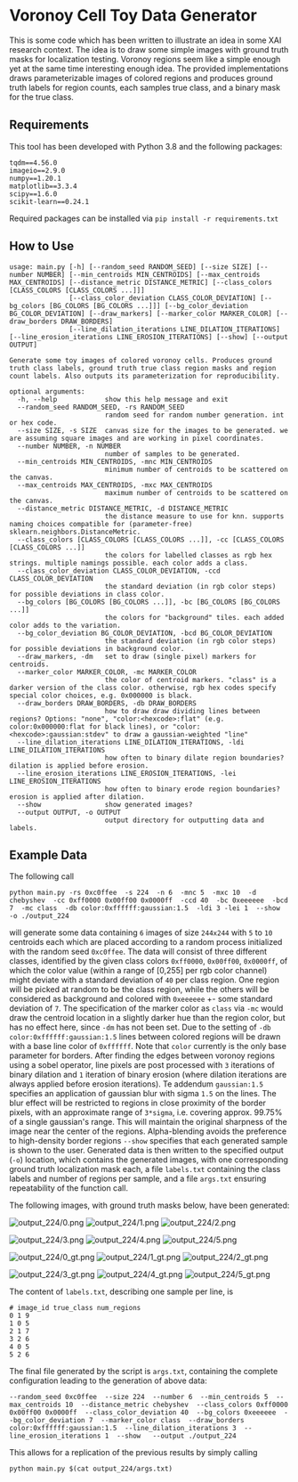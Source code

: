 # Voronoy Cell Toy Data Generator
This is some code which has been written to illustrate an idea in some XAI research context.
The idea is to draw some simple images with ground truth masks for localization testing.
Voronoy regions seem like a simple enough yet at the same time interesting enough idea.
The provided implementations draws parameterizable images of colored regions and produces ground truth labels for region counts, each samples true class, and a binary mask for the true class.

## Requirements
This tool has been developed with Python 3.8 and the following packages:
```
tqdm==4.56.0
imageio==2.9.0
numpy==1.20.1
matplotlib==3.3.4
scipy==1.6.0
scikit-learn==0.24.1
```
Required packages can be installed via `pip install -r requirements.txt`

## How to Use
```
usage: main.py [-h] [--random_seed RANDOM_SEED] [--size SIZE] [--number NUMBER] [--min_centroids MIN_CENTROIDS] [--max_centroids MAX_CENTROIDS] [--distance_metric DISTANCE_METRIC] [--class_colors [CLASS_COLORS [CLASS_COLORS ...]]]
               [--class_color_deviation CLASS_COLOR_DEVIATION] [--bg_colors [BG_COLORS [BG_COLORS ...]]] [--bg_color_deviation BG_COLOR_DEVIATION] [--draw_markers] [--marker_color MARKER_COLOR] [--draw_borders DRAW_BORDERS]
               [--line_dilation_iterations LINE_DILATION_ITERATIONS] [--line_erosion_iterations LINE_EROSION_ITERATIONS] [--show] [--output OUTPUT]

Generate some toy images of colored voronoy cells. Produces ground truth class labels, ground truth true class region masks and region count labels. Also outputs its parameterization for reproducibility.

optional arguments:
  -h, --help            show this help message and exit
  --random_seed RANDOM_SEED, -rs RANDOM_SEED
                        random seed for random number generation. int or hex code.
  --size SIZE, -s SIZE  canvas size for the images to be generated. we are assuming square images and are working in pixel coordinates.
  --number NUMBER, -n NUMBER
                        number of samples to be generated.
  --min_centroids MIN_CENTROIDS, -mnc MIN_CENTROIDS
                        minimum number of centroids to be scattered on the canvas.
  --max_centroids MAX_CENTROIDS, -mxc MAX_CENTROIDS
                        maximum number of centroids to be scattered on the canvas.
  --distance_metric DISTANCE_METRIC, -d DISTANCE_METRIC
                        the distance measure to use for knn. supports naming choices compatible for (parameter-free) sklearn.neighbors.DistanceMetric.
  --class_colors [CLASS_COLORS [CLASS_COLORS ...]], -cc [CLASS_COLORS [CLASS_COLORS ...]]
                        the colors for labelled classes as rgb hex strings. multiple namings possible. each color adds a class.
  --class_color_deviation CLASS_COLOR_DEVIATION, -ccd CLASS_COLOR_DEVIATION
                        the standard deviation (in rgb color steps) for possible deviations in class color.
  --bg_colors [BG_COLORS [BG_COLORS ...]], -bc [BG_COLORS [BG_COLORS ...]]
                        the colors for "background" tiles. each added color adds to the variation.
  --bg_color_deviation BG_COLOR_DEVIATION, -bcd BG_COLOR_DEVIATION
                        the standard deviation (in rgb color steps) for possible deviations in background color.
  --draw_markers, -dm   set to draw (single pixel) markers for centroids.
  --marker_color MARKER_COLOR, -mc MARKER_COLOR
                        the color of centroid markers. "class" is a darker version of the class color. otherwise, rgb hex codes specify special color choices, e.g. 0x000000 is black.
  --draw_borders DRAW_BORDERS, -db DRAW_BORDERS
                        how to draw draw dividing lines between regions? Options: "none", "color:<hexcode>:flat" (e.g. color:0x000000:flat for black lines), or "color:<hexcode>:gaussian:stdev" to draw a gaussian-weighted "line"
  --line_dilation_iterations LINE_DILATION_ITERATIONS, -ldi LINE_DILATION_ITERATIONS
                        how often to binary dilate region boundaries? dilation is applied before erosion.
  --line_erosion_iterations LINE_EROSION_ITERATIONS, -lei LINE_EROSION_ITERATIONS
                        how often to binary erode region boundaries? erosion is applied after dilation.
  --show                show generated images?
  --output OUTPUT, -o OUTPUT
                        output directory for outputting data and labels.
```

## Example Data
The following call
```
python main.py -rs 0xc0ffee  -s 224  -n 6  -mnc 5  -mxc 10  -d chebyshev  -cc 0xff0000 0x00ff00 0x0000ff  -ccd 40  -bc 0xeeeeee  -bcd 7  -mc class  -db color:0xffffff:gaussian:1.5  -ldi 3 -lei 1  --show  -o ./output_224
```
will generate some data containing `6` images of size `244x244` with `5` to `10` centroids each which are placed according to a random process initialized with the random seed `0xc0ffee`.
The data will consist of three different classes, identified by the given class colors `0xff0000`, `0x00ff00`, `0x0000ff`, of which the color value (within a range of [0,255] per rgb color channel) might deviate with a standard deviation of `40` per class region.
One region will be picked at random to be the class region, while the others will be considered as background and colored with `0xeeeeee` +- some standard deviation of `7`.
The specification of the marker color as `class` via `-mc` would draw the centroid location in a slightly darker hue than the region color, but has no effect here, since `-dm` has not been set. Due to the setting of `-db color:0xffffff:gaussian:1.5` lines between colored regions will be drawn with a base line color of `0xffffff`. Note that `color` currently is the only base parameter for borders.
After finding the edges between voronoy regions using a sobel operator, line pixels are post processed with `3` iterations of binary dilation and `1` iteration of binary erosion (where dilation iterations are always applied before erosion iterations).
Te addendum `gaussian:1.5` specifies an application of gaussian blur with sigma `1.5` on the lines.
The blur effect will be restricted to regions in close proximity of the border pixels, with an approximate range of `3*sigma`, i.e. covering approx. 99.75% of a single gaussian's range.
This will maintain the original sharpness of the image near the center of the regions.
Alpha-blending avoids the preference to high-density border regions
`--show` specifies that each generated sample is shown to the user. Generated data is then written to the specified output (`-o`) location, which contains the generated images, with one corresponding ground truth localization mask each, a file `labels.txt` containing the class labels and number of regions per sample, and a file `args.txt` ensuring repeatability of the function call.

The following images, with ground truth masks below, have been generated:

![output_224/0.png](output_224/0.png) ![output_224/1.png](output_224/1.png) ![output_224/2.png](output_224/2.png)

![output_224/3.png](output_224/3.png) ![output_224/4.png](output_224/4.png) ![output_224/5.png](output_224/5.png)

![output_224/0_gt.png](output_224/0_gt.png) ![output_224/1_gt.png](output_224/1_gt.png) ![output_224/2_gt.png](output_224/2_gt.png)

![output_224/3_gt.png](output_224/3_gt.png) ![output_224/4_gt.png](output_224/4_gt.png) ![output_224/5_gt.png](output_224/5_gt.png)

The content of `labels.txt`, describing one sample per line, is

```
# image_id true_class num_regions
0 1 9
1 0 5
2 1 7
3 2 6
4 0 5
5 2 6

```

The final file generated by the script is `args.txt`, containing the complete configuration leading to the generation of above data:
```
--random_seed 0xc0ffee  --size 224  --number 6  --min_centroids 5  --max_centroids 10  --distance_metric chebyshev  --class_colors 0xff0000 0x00ff00 0x0000ff  --class_color_deviation 40  --bg_colors 0xeeeeee  --bg_color_deviation 7  --marker_color class  --draw_borders color:0xffffff:gaussian:1.5  --line_dilation_iterations 3  --line_erosion_iterations 1  --show   --output ./output_224
```

This allows for a replication of the previous results by simply calling
```
python main.py $(cat output_224/args.txt)
```
